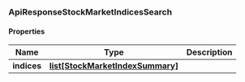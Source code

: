 

[//]: # (CLASS:ApiResponseStockMarketIndicesSearch)

[//]: # (KIND:object)

### ApiResponseStockMarketIndicesSearch

#### Properties

[//]: # (START_DEFINITION)

Name | Type | Description
------------ | ------------- | -------------
**indices** | [**list[StockMarketIndexSummary]**](StockMarketIndexSummary.md) |  &nbsp;

[//]: # (END_DEFINITION)


[//]: # (CONTAINED_CLASS:StockMarketIndexSummary)



